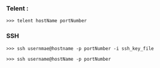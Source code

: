 
### Telent :

    >>> telent hostName portNumber






### SSH

    >>> ssh usernmae@hostname -p portNumber -i ssh_key_file
    
    >>> ssh username@hostName -p portNumber 
    
    
    
    
